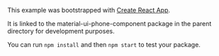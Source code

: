 This example was bootstrapped with [Create React App](https://github.com/facebook/create-react-app).

It is linked to the material-ui-phone-component package in the parent directory for development purposes.

You can run `npm install` and then `npm start` to test your package.
